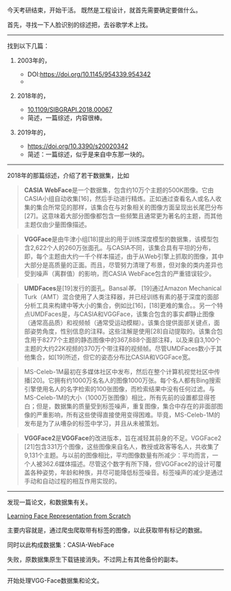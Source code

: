 今天考研结束，开始干活。
既然是工程设计，就首先需要确定要做什么。

首先，寻找一下人脸识别的综述把，去谷歌学术上找。

---

找到以下几篇：

1. 2003年的，
   -  DOI:https://doi.org/10.1145/954339.954342
   - 

2. 2018年的，
   - [10.1109/SIBGRAPI.2018.00067](https://doi.org/10.1109/SIBGRAPI.2018.00067)
   - 简述，一篇综述，内容很棒。
3. 2019年的，
   - https://doi.org/10.3390/s20020342
   - 简述：一篇综述，似乎是来自中东那一块的。

---

2018年的那篇综述，介绍了若干数据集，比如

> **CASIA WebFace**是一个数据集，包含约10万个主题的500K图像。它由CASIA小组自动收集[16]，然后手动进行精炼。正如通过查看名人或名人收集的集合所常见的那样，该集合在与对象相关的图像方面呈现出长尾巴分布[27]。这意味着大部分图像都包含一些频繁且通常更为著名的主题，而其他主题仅由少量图像描述。

> **VGGFace**是由牛津小组[18]提出的用于训练深度模型的数据集，该模型包含2,622个人的260万张面孔。与CASIA不同，该集合具有平坦的分布，即，每个主题由大约一千个样本描述，由于从Web引擎上抓取的图像，其中大部分是高质量的正面。而且，尽管努力清理了布景，但对象的类内差异也受到噪声（离群值）的影响，而CASIA WebFace包含的严重错误较少。

> **UMDFaces**是[19]发行的面孔。Bansal*等。* [19]通过Amazon Mechanical Turk（AMT）混合使用了人类注释器，并已经训练有素的基于深度的面部分析工具来构建中等大小的集合，例如比[16]，[18]更难的集合。。另一个特点UMDFaces是，与CASIA和VGGFace，该集合包含的事实*都*静止图像（通常高品质）和视频帧（通常受运动模糊）。该集合提供面部关键点，面部姿势角度，性别信息的注释。这些注解是使用[28]自动提取的。该集合包含用于8277个主题的静态图像中的367,888个面部注释，以及来自3,100个主题的大约22K视频的370万个带注释的视频帧。尽管UMDFaces数小于其他集合，如[19]所述，但它的姿态分布比CASIA和VGGFace宽。

> MS-Celeb-1M最初在多媒体社区中发布，然后在整个计算机视觉社区中传播[20]。它拥有约1000万名名人的图像1000万张。每个名人都有Bing搜索引擎使用名人的名字检索的100张图像，而检索结果中没有任何过滤。与MS-Celeb-1M的大小（1000万张图像）相比，所有先前的设置都显得苍白；但是，数据集的质量受到标签噪声，重复图像，集合中存在的非面部图像的严重影响，所有这些使得直接使用变得困难。毕竟，MS-Celeb-1M的发布是为了从嘈杂的标签中学习，并且从未被策划。

> **VGGFace2**是**VGGFace**的改进版本，旨在减轻其前身的不足。VGGFace2 [21]包含331万个图像，这些图像来自名人，教授或政客等名人，共收集了9,131个主题。与以前的图像相比，平均图像数量有所减少：平均而言，一个人被362.6媒体描述。尽管这个数字有所下降，但VGGFace2的设计可覆盖各种姿势，年龄和种族，并尽可能降低标签噪音。标签噪声的减少是通过手动和自动过程的相互作用实现的。

---

发现一篇论文，和数据集有关。

[Learning Face Representation from Scratch](http://www.cornell.edu/)

主要内容就是，通过爬虫爬取带有标签的图像，以此获取带有标记的数据。

同时以此构成数据集：CASIA-WebFace

失败，原数据集原生下载链接消失。不过网上有其他备份的副本。

---

开始处理VGG-Face数据集和论文。

